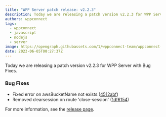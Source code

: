 ```yaml
---
title: "WPP Server patch release: v2.2.3"
description: Today we are releasing a patch version v2.2.3 for WPP Server with Bug Fixes.
authors: wppconnect
tags:
  - wppconnect
  - javascript
  - nodejs
  - server
image: https://opengraph.githubassets.com/1/wppconnect-team/wppconnect-server/releases/tag/v2.2.3
date: 2023-06-05T00:27:37Z
---
```


Today we are releasing a patch version v2.2.3 for WPP Server with Bug Fixes.

<!--truncate-->

### Bug Fixes

* Fixed error on awsBucketName not exists ([4512abf](https://github.com/wppconnect-team/wppconnect-server/commit/4512abf1601fe16be425d1cc9c95b327139c6e1b))
* Removed clearsession on route 'close-session' ([1df6154](https://github.com/wppconnect-team/wppconnect-server/commit/1df6154143bb17cff38d92daddfa9cfb5f8fba0d))

For more information, see the [release page](https://github.com/wppconnect-team/wppconnect-server/releases/tag/v2.2.3).